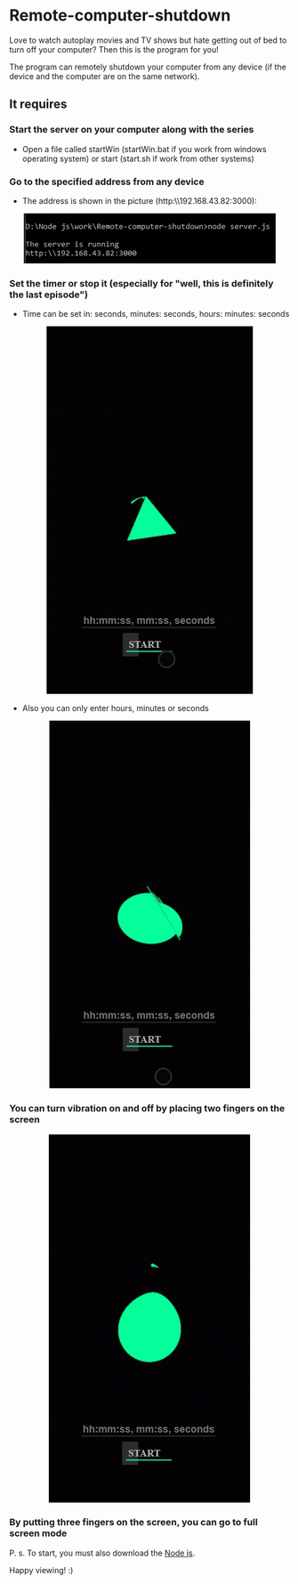 # Remote-computer-shutdown

Love to watch autoplay movies and TV shows but hate getting out of bed to turn off your computer? Then this is the program for you!

The program can remotely shutdown your computer from any device (if the device and the computer are on the same network).

## It requires

### Start the server on your computer along with the series

- Open a file called startWin (startWin.bat if you work from windows operating system) or start (start.sh if work from other systems)

### Go to the specified address from any device

- The address is shown in the picture (http:\\\\192.168.43.82:3000):

<p align="center">
<img src="form\img\readme\start.png" />
</p>

### Set the timer or stop it (especially for "well, this is definitely the last episode")

- Time can be set in: seconds, minutes: seconds, hours: minutes: seconds

<p align="center">
<img src="form\img\readme\shutdown.gif" />
</p>

- Also you can only enter hours, minutes or seconds

<p align="center">
<img src="form\img\readme\shutdown-without.gif" />
</p>

### You can turn vibration on and off by placing two fingers on the screen

<p align="center">
<img src="form\img\readme\switch-vibration.gif" />
</p>

### By putting three fingers on the screen, you can go to full screen mode

P. s. To start, you must also download the <a href="https://nodejs.org/en/download/">Node js</a>.

Happy viewing! :)
